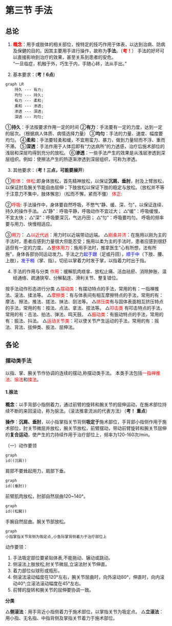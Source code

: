 # 第三节 手法

##  总论

1. **<font color=red>概念</font>**：用手或肢体的相关部位，按特定的技巧作用于体表，以达到治病、防病及保健的目的。因其主要用手进行操作，故称为**手法**。（**<font color=red>考！</font>**）
手法的好坏可以直接影响到治疗的效果，甚至关系到患者的安危。  
“一旦临症，机触于外，巧生于内，手随心转，法从手出。”

2. 基本要求：(**考！6点**)
```mermaid
graph LR
    持久 --- 有力;
    均匀 --- 持久;
    有力 --- 柔和;
    柔和 --- 渗透;
    渗透 --- 深透;
    深透 --- 均匀;
```
①**持久**：手法按要求作用一定的时间
②**有力**：手法要有一定的力度，达到一定的层次。（根据病人体质、病情选择力量）
③**均匀**：手法的力量、速度、幅度要均匀。
④**柔和**：手法要轻柔和缓，不宜用蛮力、暴力，做到力量轻而不浮、重而不滞。
⑤**深透**：手法作用于人体后即有“力达病所”的力透感，治疗后施术部位的浅层和深层均得到充分的放松。
⑥**渗透**：一些手法产生的效果是从浅层渗透到深层组织。例如：使擦法产生的热逐渐渗透到深层组织，可称为渗透。

3. 其他要求：（**考！三点，可能要展开**）

①<font color=red>形体</font>：
<font color=red>体松</font>:即身体放松，首先精神放松，以保证**沉肩、垂肘**，肘及上臂放松，以保证肘及腕关节能自由屈伸；下肢放松以保证下肢的稳定与放松。（放松并不等于注意力不集中，肢体懈怠）（松而不懈，紧而不僵）
<font color=red>体正</font>:

②<font color=red>呼吸</font>:
手法操作中，身体要自然呼吸，不憋气“静、缓、深、匀”，以保证连续、持久的操作手法。
△“静”：呼吸平静，呼吸动作不宜过大；
△“缓”：呼吸缓慢，不宜太快；
△“深”：呼吸要深沉，气达丹田；
△“匀”：呼吸要均匀。
呼吸的频率要与用力、快慢相适应。

③<font color=red>用力</font>：
△<font color=red>以近代远</font>：用力时以近端带动远端。
△<font color=red>刚柔并济</font>：在施用以刚为主的手法时，患者应感到力量很大但能忍受；施用以柔为主的手法时，患者应感到很舒适但有一定的力度。
△<font color=red>整体用力</font>：施用手法时，推拿医生“心有所想，法有所施”，身体各部协同运动发力。手法之力<font color=blue>起于跟</font>（足或丹田），<font color=blue>顺于中</font>（下肢、腰、上肢），<font color=blue>发于梢</font>（掌、指）。切忌以掌着力时发于掌，以指着力时出于指。

4. 手法的作用与分类
<font color=red>作用</font>：缓解肌肉痉挛、放松止痛、活血祛瘀、消除肿胀、温经通络、疏通狭窄、分解黏连、滑利关节、整复错位。

按手法动作形态进行分类
△<font color=red>摆动类</font>：有摆动特点的手法，常用的有：一指禅推法、滚法、揉法等。
△<font color=red>摩擦类</font>：有与体表间有相互摩擦特点的手法，常用的有：摩法、擦法，推法、搓法、抹法、刮法等。
△<font color=red>挤压类</font>有与固体表面相互挤压特点的手法，常用的有：按法、点法、拿法、捏法等。
△<font color=red>叩击类</font> 有叩击特点的手法，常用的有：击法、拍法、弹法、鸣天鼓。
△<font color=red>振动类</font>：有振动特点的手法，常用的有：振法、抖法。
△<font color=red>运动关节类</font>：可以使关节产生运动的手法，常用的有：摇法、背法、拔伸类、扳法、屈伸法。

## 各论

### 摆动类手法

以指、掌、腕关节作协调的连续的摆动,称摆动类手法。
本类手法包括<font color=red>一指禅推法、㨰法</font>和<font color=red>揉法</font>。

#### 1.㨰法

**概念**：以手背部小指侧着力，通过前臂的旋转和腕关节的屈伸运动，在施术部位持续不断的来回滚动，称为㨰法。（滚法推拿流派的代表方法）（**考！** **重点**）

**操作**：**沉肩、垂肘**，以小指掌指关节背侧**吸定于**施术部位，手背部小指侧作用于施术部位，肘关节微屈并放松，腕关节放松，前臂摆动，带动前臂旋转和腕关节屈伸的**复合运动**，使产生的力持续作用于治疗部位上，频率为120-160次/min。

（一）动作要领
```mermaid
graph
id((沉肩))
```
肩部不要耸起用力，肩部下垂。
```mermaid
graph
id((垂肘))
```
前臂肌肉放松，肘部自然屈曲120~140°。
```mermaid
graph
id((松腕))
```
手腕自然屈曲。腕关节部放松。

```mermaid
graph
小指掌指关节背侧为吸定点,小鱼际掌背侧着力于治疗部位上
```
动作要领：
1. 手法吸定部位要紧贴体表,不能拖动、辗动或跳动。
2. 侧滚法上肢放松,肘关节微屈,立滚法肘关节伸直。
3. 着力部位似球形或瓶形。
4. 侧滚法滚动幅度在120°左右，腕关节屈曲时，向外滚动80°，伸直时，向内滚动40°;立滚法滚动幅度在45°左右。
5. 前臂的旋转和腕关节的屈伸要协调一致。

**分类**

△**侧滚法**：用手背近小指侧着力于施术部位，以掌指关节为吸定点。
△**立滚法**：用小指、无名指、中指背侧及掌指关节着力于施术部位。